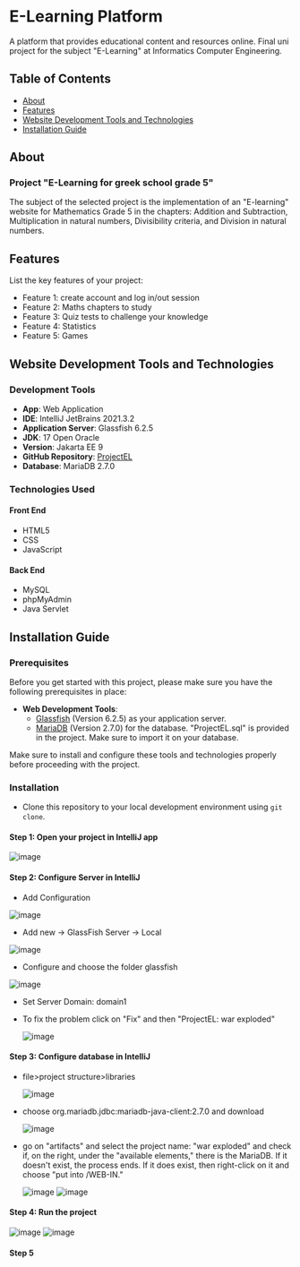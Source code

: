 # E-Learning Platform 
A platform that provides educational content and resources online. Final uni project for the subject "E-Learning" at Informatics Computer Engineering.

## Table of Contents

- [About](#about)
- [Features](#features)
- [Website Development Tools and Technologies](#website-Development-tools-and-technologies)
- [Installation Guide](#installation-guide)

## About

### Project "E-Learning for greek school grade 5"

The subject of the selected project is the implementation of an "E-learning" website for Mathematics Grade 5 in the chapters: Addition and Subtraction, Multiplication in natural numbers, Divisibility criteria, and Division in natural numbers.

## Features

List the key features of your project:

- Feature 1: create account and log in/out session
- Feature 2: Maths chapters to study 
- Feature 3: Quiz tests to challenge your knowledge
- Feature 4: Statistics
- Feature 5: Games

## Website Development Tools and Technologies


### Development Tools

- **App**: Web Application
- **IDE**: IntelliJ JetBrains 2021.3.2
- **Application Server**: Glassfish 6.2.5
- **JDK**: 17 Open Oracle
- **Version**: Jakarta EE 9
- **GitHub Repository**: [ProjectEL](https://github.com/YourGitHubUsername/ProjectEL)
- **Database**: MariaDB 2.7.0

### Technologies Used

#### Front End

- HTML5
- CSS
- JavaScript

#### Back End

- MySQL
- phpMyAdmin
- Java Servlet


## Installation Guide

### Prerequisites

Before you get started with this project, please make sure you have the following prerequisites in place:

- **Web Development Tools**:
  - [Glassfish](https://javaee.github.io/glassfish/) (Version 6.2.5) as your application server.
  - [MariaDB](https://mariadb.org/) (Version 2.7.0) for the database. "ProjectEL.sql" is provided in the project. Make sure to import it on your database.

Make sure to install and configure these tools and technologies properly before proceeding with the project.

### Installation

- Clone this repository to your local development environment using `git clone`.

#### Step 1: Open your project in IntelliJ app
![image](https://github.com/PaolaVlsc/E-Learning_Website-coauthor/assets/87998374/8c3ba5fb-76c9-4aa1-a44e-68e26af8e981)

#### Step 2: Configure Server in IntelliJ
- Add Configuration

![image](https://github.com/PaolaVlsc/E-Learning_Website-coauthor/assets/87998374/e94f6226-a01f-4407-afd2-263e10c8f9bf)

- Add new -> GlassFish Server -> Local

![image](https://github.com/PaolaVlsc/E-Learning_Website-coauthor/assets/87998374/e8ead970-b40d-401f-a09c-e1dbf99ca062)

- Configure and choose the folder glassfish

![image](https://github.com/PaolaVlsc/E-Learning_Website-coauthor/assets/87998374/93781eca-72e6-4a8b-abce-708204cdc13a)

- Set Server Domain: domain1

- To fix the problem click on "Fix" and then "ProjectEL: war exploded"
  
  ![image](https://github.com/PaolaVlsc/E-Learning_Website-coauthor/assets/87998374/13439423-d164-431e-9bba-a6914e014a26)

#### Step 3: Configure database in IntelliJ
- file>project structure>libraries
  
  ![image](https://github.com/PaolaVlsc/E-Learning_Website-coauthor/assets/87998374/1cc211be-4eec-459c-aef6-010936e469a0)

- choose org.mariadb.jdbc:mariadb-java-client:2.7.0 and download
  
  ![image](https://github.com/PaolaVlsc/E-Learning_Website-coauthor/assets/87998374/085c8e63-7510-498c-b503-02c44265871f)

- go on "artifacts" and select the project name: "war exploded" and check if, on the right, under the "available elements," there is the MariaDB. If it doesn't exist, the process ends. If it does exist, then right-click on it and choose "put into /WEB-IN."

  ![image](https://github.com/PaolaVlsc/E-Learning_Website-coauthor/assets/87998374/c0caec0b-dcbf-4618-b7f4-ba33085df83c)
  ![image](https://github.com/PaolaVlsc/E-Learning_Website-coauthor/assets/87998374/1397a746-f23b-487b-9c6a-ee69d47c45a8)

#### Step 4: Run the project
![image](https://github.com/PaolaVlsc/E-Learning_Website-coauthor/assets/87998374/79032f4f-aee9-47c1-b2e3-729127514b6d)
![image](https://github.com/PaolaVlsc/E-Learning_Website-coauthor/assets/87998374/51075a7e-3761-4501-b844-af43230bcf2d)


#### Step 5


